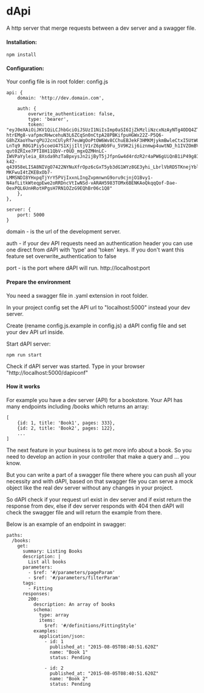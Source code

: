 # dApi
A http server that merge requests between a dev server and a swagger file.


#### Installation:

```
npm install
```

#### Configuration:
Your config file is in root folder: config.js

```
api: {
    domain: 'http://dev.domain.com',

    auth: {
        overwrite_authentication: false,
        type: 'bearer',
        token: "eyJ0eXAiOiJKV1QiLCJhbGciOiJSUzI1NiIsImp0aSI6IjZkMzliNzcxNzAyNTg4ODQ4ZTQyNWZmMWZiZGY2YmRmN2FmZDFkY2M4ZDcxY2M5ZTlhNTRmNzU4ZTc3NjViZjIzNzNhM2Y3N2UxYmYwMjVjIn0.eyJhdWQiOiIyIiwianRpIjoiNmQzOWI3NzE3MDI1ODg4NDhlNDI1ZmYxZmJkZjZiZGY3YWZkMWRjYzhkNzFjYzllOWE1NGY3NThlNzc2NWJmMjM3M2EzZjc3ZTFiZjAyNWMiLCJpYXQiOjE0Nzk4MzI0MDUsIm5iZiI6MTQ3OTgzMjQwNSwiZXhwIjoyMTEwOTg0NDA1LCJzdWIiOiIzIiwic2NvcGVzIjpbInBjdC1zZXJ2aWNlIl19.NdUCETZ-htrEMg8-vafpmcRHwcehuN3L6ZCqSn0nCtpA28PBKifpuHGWx22Z-P5Q6-G8hZXaoYhwrqPUJ2cnCUlyRf7euWgOoPtOW6Wv8CChuEBJekF3HMKMjykmBwleCtxI5UtW0vPCURDA1ObBVH9IHjE6tDPqqA-LnTq9_R0G1Piy5coeU47S1XjjIltjV1rZ6pNb9Fu_5V9K2ij6iznmwp4uwtND_h1IVZOmBVOkk88OZ7_dr1Y1caaLPmKhdyVgatK2yYp4BI-qut0ZRIxe7PTI8H11QbV-r0UD_mgxQZMHnLC-IWVPaYyleia_8Xsda9hzTaBpxysJn2ijByT5jJfpnGw4d4rdzR2r4aPW6gUiQnB1iP49g8IC7jv-k42-q43958eLISA8NIVgO7422NYNuXfrOpz6cGxT5yb3dG1WYz8GE3yhi_LbrlVbRD5TKnejYblZpDBbW57rbLGW6y44Ou2jC7A6UY_LrGLP2yhmtb3T1lusLOjkrH-MKFwuI4tZKEBxOb7-LMMSNDI8YHxpqTjYrY5PVjIxxnLIngZvpmnwnG9oru9cjnjO1Bvy1-N4afLitkWteqpEwe2oRRDncVtIwNSd-vARAH5983TOMx6BENKAoQkqqQof-Dae-OexPQL6UnHRotHPgsH7RN1OZzG9EQhBr06c1Q8"
    },
},

server: {
    port: 5000
}
```

domain - is the url of the development server.

auth - if your dev API requests need an authentication header you can use 
one direct from dAPI with 'type' and 'token' keys. If you don't want this feature set overwrite_authentication to false

port - is the port where dAPI will run. http://localhost:port

#### Prepare the environment

You need a swagger file in .yaml extension in root folder. 

In your project config set the API url to "localhost:5000" instead your dev server.

Create (rename config.js.example in config.js) a dAPI config file and set your dev API url inside.

Start dAPI server:

```
npm run start
```

Check if dAPI server was started. Type in your browser "http://localhost:5000/dapiconf"

#### How it works

For example you have a dev server (API) for a bookstore. 
Your API has many endpoints including /books which returns an array:
```
[
    {id: 1, title: 'Book1', pages: 333},
    {id: 2, title: 'Book2', pages: 122},
    ...
]
```
The next feature in your business is to get more info about a book.
So you need to develop an action in your controller that make a query and ... you know.

But you can write a part of a swagger file there where you can push all your necessity
and with dAPI, based on that swagger file you can serve a mock object like the real dev server 
without any changes in your project. 

So dAPI check if your request url exist in dev server and if 
exist return the response from dev, else if dev server responds with 404 then dAPI will check 
the swagger file and will return the example from there.

Below is an example of an endpoint in swagger:
```
paths:
  /books:
    get:
      summary: Listing Books
      description: |
        List all books
      parameters:
        - $ref: '#/parameters/pageParam'
        - $ref: '#/parameters/filterParam'
      tags:
        - Fitting
      responses:
        200:
          description: An array of books
          schema:
            type: array
            items:
              $ref: '#/definitions/FittingStyle'
          examples:
            application/json:
              - id: 1
                published_at: "2015-08-05T08:40:51.620Z"
                name: "Book 1"
                status: Pending

              - id: 2
                published_at: "2015-08-05T08:40:51.620Z"
                name: "Book 2"
                status: Pending
```